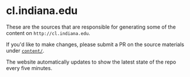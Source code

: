 # cl.indiana.edu

These are the sources that are responsible for generating some of the content on `http://cl.indiana.edu`.

If you'd like to make changes, please submit a PR on the source materials under [`content/`](https://github.com/larc-iu/cl.indiana.edu/tree/master/content).

The website automatically updates to show the latest state of the repo every five minutes.
